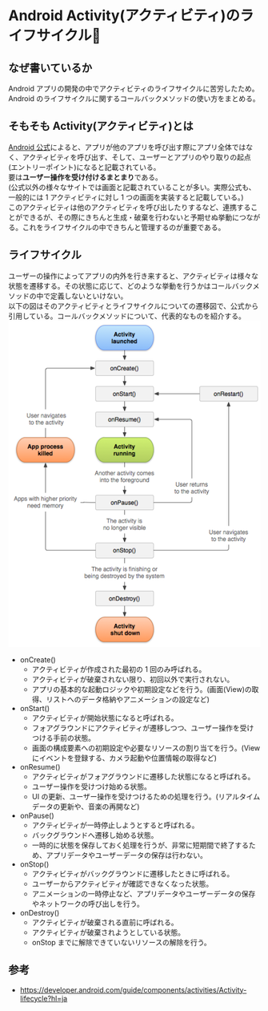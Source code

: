 # Android Activity(アクティビティ)のライフサイクル🔰

## なぜ書いているか

Android アプリの開発の中でアクティビティのライフサイクルに苦労したため。<br/>
Android のライフサイクルに関するコールバックメソッドの使い方をまとめる。

## そもそも Activity(アクティビティ)とは

[Android 公式](https://developer.android.com/guide/components/activities/intro-activities?hl=ja)によると、アプリが他のアプリを呼び出す際にアプリ全体ではなく、アクティビティを呼び出す、そして、ユーザーとアプリのやり取りの起点(エントリーポイント)になると記載されている。<br/>
要は**ユーザー操作を受け付けるまとまり**である。<br/>(公式以外の様々なサイトでは画面と記載されていることが多い。実際公式も、一般的には 1 アクティビティに対し 1 つの画面を実装すると記載している。)<br/>
このアクティビティは他のアクティビティを呼び出したりするなど、連携することができるが、その際にきちんと生成・破棄を行わないと予期せぬ挙動につながる。これをライフサイクルの中できちんと管理するのが重要である。

## ライフサイクル

ユーザーの操作によってアプリの内外を行き来すると、アクティビティは様々な状態を遷移する。その状態に応じて、どのような挙動を行うかはコールバックメソッドの中で定義しないといけない。<br/>
以下の図はそのアクティビティとライフサイクルについての遷移図で、公式から引用している。コールバックメソッドについて、代表的なものを紹介する。<br/>
![Androidのアクティビティライフサイクル](../../../../static/img/activity_lifecycle.png)

- onCreate()
  - アクティビティが作成された最初の 1 回のみ呼ばれる。
  - アクティビティが破棄されない限り、初回以外で実行されない。
  - アプリの基本的な起動ロジックや初期設定などを行う。(画面(View)の取得、リストへのデータ格納やアニメーションの設定など)
- onStart()
  - アクティビティが開始状態になると呼ばれる。
  - フォアグラウンドにアクティビティが遷移しつつ、ユーザー操作を受けつける手前の状態。
  - 画面の構成要素への初期設定や必要なリソースの割り当てを行う。(View にイベントを登録する、カメラ起動や位置情報の取得など)
- onResume()
  - アクティビティがフォアグラウンドに遷移した状態になると呼ばれる。
  - ユーザー操作を受けつけ始める状態。
  - UI の更新、ユーザー操作を受けつけるための処理を行う。(リアルタイムデータの更新や、音楽の再開など)
- onPause()
  - アクティビティが一時停止しようとすると呼ばれる。
  - バックグラウンドへ遷移し始める状態。
  - 一時的に状態を保存しておく処理を行うが、非常に短期間で終了するため、アプリデータやユーザーデータの保存は行わない。
- onStop()
  - アクティビティがバックグラウンドに遷移したときに呼ばれる。
  - ユーザーからアクティビティが確認できなくなった状態。
  - アニメーションの一時停止など、アプリデータやユーザーデータの保存やネットワークの呼び出しを行う。
- onDestroy()
  - アクティビティが破棄される直前に呼ばれる。
  - アクティビティが破棄されようとしている状態。
  - onStop までに解除できていないリソースの解除を行う。

## 参考

- https://developer.android.com/guide/components/activities/Activity-lifecycle?hl=ja
